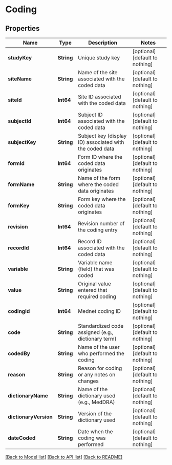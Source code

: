 # Coding


## Properties
Name | Type | Description | Notes
------------ | ------------- | ------------- | -------------
**studyKey** | **String** | Unique study key | [optional] [default to nothing]
**siteName** | **String** | Name of the site associated with the coded data | [optional] [default to nothing]
**siteId** | **Int64** | Site ID associated with the coded data | [optional] [default to nothing]
**subjectId** | **Int64** | Subject ID associated with the coded data | [optional] [default to nothing]
**subjectKey** | **String** | Subject key (display ID) associated with the coded data | [optional] [default to nothing]
**formId** | **Int64** | Form ID where the coded data originates | [optional] [default to nothing]
**formName** | **String** | Name of the form where the coded data originates | [optional] [default to nothing]
**formKey** | **String** | Form key where the coded data originates | [optional] [default to nothing]
**revision** | **Int64** | Revision number of the coding entry | [optional] [default to nothing]
**recordId** | **Int64** | Record ID associated with the coded data | [optional] [default to nothing]
**variable** | **String** | Variable name (field) that was coded | [optional] [default to nothing]
**value** | **String** | Original value entered that required coding | [optional] [default to nothing]
**codingId** | **Int64** | Mednet coding ID | [optional] [default to nothing]
**code** | **String** | Standardized code assigned (e.g., dictionary term) | [optional] [default to nothing]
**codedBy** | **String** | Name of the user who performed the coding | [optional] [default to nothing]
**reason** | **String** | Reason for coding or any notes on changes | [optional] [default to nothing]
**dictionaryName** | **String** | Name of the dictionary used (e.g., MedDRA) | [optional] [default to nothing]
**dictionaryVersion** | **String** | Version of the dictionary used | [optional] [default to nothing]
**dateCoded** | **String** | Date when the coding was performed | [optional] [default to nothing]


[[Back to Model list]](../README.md#models) [[Back to API list]](../README.md#api-endpoints) [[Back to README]](../README.md)


